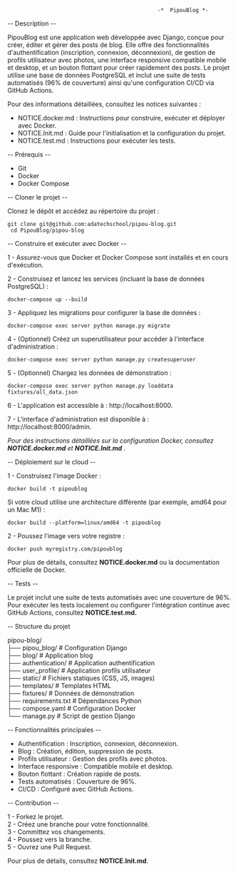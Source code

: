                                                    -*  PipouBlog *-

-- Description --

PipouBlog est une application web développée avec Django, conçue pour créer, éditer et gérer des posts de blog. Elle offre des fonctionnalités d'authentification (inscription, connexion, déconnexion), de gestion de profils utilisateur avec photos, une interface responsive compatible mobile et desktop, et un bouton flottant pour créer rapidement des posts. Le projet utilise une base de données PostgreSQL et inclut une suite de tests automatisés (96% de couverture) ainsi qu'une configuration CI/CD via GitHub Actions.

Pour des informations détaillées, consultez les notices suivantes :

- NOTICE.docker.md : Instructions pour construire, exécuter et déployer avec Docker.
- NOTICE.Init.md : Guide pour l'initialisation et la configuration du projet.
- NOTICE.test.md : Instructions pour exécuter les tests.



-- Prérequis --

- Git
- Docker
- Docker Compose



-- Cloner le projet --

Clonez le dépôt et accédez au répertoire du projet :

``` git clone git@github.com:adatechschool/pipou-blog.git ```</br>
<code> cd PipouBlog/pipou-blog </code>



-- Construire et exécuter avec Docker --

1 - Assurez-vous que Docker et Docker Compose sont installés et en cours d'exécution.


2 - Construisez et lancez les services (incluant la base de données PostgreSQL) :

``` docker-compose up --build ```


3 - Appliquez les migrations pour configurer la base de données :

``` docker-compose exec server python manage.py migrate ```


4 - (Optionnel) Créez un superutilisateur pour accéder à l'interface d'administration :

``` docker-compose exec server python manage.py createsuperuser ```


5 - (Optionnel) Chargez les données de démonstration :

``` docker-compose exec server python manage.py loaddata fixtures/all_data.json ```


6 - L'application est accessible à : http://localhost:8000.


7 - L'interface d'administration est disponible à : http://localhost:8000/admin.

<i> Pour des instructions détaillées sur la configuration Docker, consultez <b>NOTICE.docker.md</b> et <b> NOTICE.Init.md</b> </i>.



-- Déploiement sur le cloud --


1 - Construisez l'image Docker :

``` docker build -t pipoublog ```

Si votre cloud utilise une architecture différente (par exemple, amd64 pour un Mac M1) :

``` docker build --platform=linux/amd64 -t pipoublog ```


2 - Poussez l'image vers votre registre :

``` docker push myregistry.com/pipoublog ```

Pour plus de détails, consultez <b>NOTICE.docker.md</b> ou la documentation officielle de Docker.



-- Tests --

Le projet inclut une suite de tests automatisés avec une couverture de 96%. Pour exécuter les tests localement ou configurer l'intégration continue avec GitHub Actions, consultez <b>NOTICE.test.md.</b>

-- Structure du projet

pipou-blog/</br>
├── pipou_blog/           # Configuration Django</br>
├── blog/                 # Application blog</br>
├── authentication/       # Application authentification</br>
├── user_profile/         # Application profils utilisateur</br>
├── static/               # Fichiers statiques (CSS, JS, images)</br>
├── templates/            # Templates HTML</br>
├── fixtures/             # Données de démonstration</br>
├── requirements.txt      # Dépendances Python</br>
├── compose.yaml          # Configuration Docker</br>
└── manage.py             # Script de gestion Django</br>

-- Fonctionnalités principales --

- Authentification : Inscription, connexion, déconnexion.
- Blog : Création, édition, suppression de posts.
- Profils utilisateur : Gestion des profils avec photos.
- Interface responsive : Compatible mobile et desktop.
- Bouton flottant : Création rapide de posts.
- Tests automatisés : Couverture de 96%.
- CI/CD : Configuré avec GitHub Actions.


-- Contribution --

1 - Forkez le projet.</br>
2 - Créez une branche pour votre fonctionnalité.</br>
3 - Committez vos changements.</br>
4 - Poussez vers la branche.</br>
5 - Ouvrez une Pull Request.</br>

Pour plus de détails, consultez <b>NOTICE.Init.md</b>.




